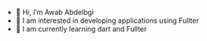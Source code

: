 - 👋 Hi, I’m Awab Abdelbgi
- 👀 I am interested in developing applications using Fullter
- 🌱 I am currently learning dart and Fullter

<!---
27waab/27waab is a ✨ special ✨ repository because its `README.md` (this file) appears on your GitHub profile.
You can click the Preview link to take a look at your changes.
--->
